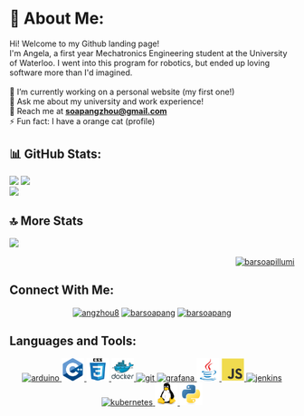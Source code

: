 # 💫 About Me:
Hi! Welcome to my Github landing page!<br>
I'm Angela, a first year Mechatronics Engineering student at the University of Waterloo. I went into this program for robotics, but ended up loving software more than I'd imagined.<br><br>
🔭 I’m currently working on a personal website (my first one!)<br>
💬 Ask me about my university and work experience!<br>
💬 Reach me at **soapangzhou@gmail.com**<br>
⚡ Fun fact: I have a orange cat (profile)

## 📊 GitHub Stats:
![](https://github-readme-stats.vercel.app/api?username=barsoapillumi&theme=material-palenight&hide_border=true&include_all_commits=false&count_private=true)
![](https://nirzak-streak-stats.vercel.app/?user=barsoapillumi&theme=material-palenight&hide_border=true)<br/>
![](https://github-readme-stats.vercel.app/api/top-langs/?username=barsoapillumi&theme=material-palenight&hide_border=true&include_all_commits=false&count_private=true&layout=compact)

## 🔝 More Stats
![](https://github-contributor-stats.vercel.app/api?username=barsoapillumi&limit=5&theme=catppuccin_mocha&combine_all_yearly_contributions=true)

<p align="right"> <a href="https://github.com/ryo-ma/github-profile-trophy"><img src="https://github-profile-trophy.vercel.app/?username=barsoapillumi&theme=nord&no-bg=true&no-frame=true" alt="barsoapillumi" /></a> </p>

## Connect With Me:
<p align="center">
<a href="https://linkedin.com/in/angzhou8" target="blank"><img align="center" src="https://raw.githubusercontent.com/rahuldkjain/github-profile-readme-generator/master/src/images/icons/Social/linked-in-alt.svg" alt="angzhou8" height="30" width="40" /></a>
<a href="https://instagram.com/barsoapang" target="blank"><img align="center" src="https://raw.githubusercontent.com/rahuldkjain/github-profile-readme-generator/master/src/images/icons/Social/instagram.svg" alt="barsoapang" height="30" width="40" /></a>
<a href="https://www.leetcode.com/barsoapang" target="blank"><img align="center" src="https://raw.githubusercontent.com/rahuldkjain/github-profile-readme-generator/master/src/images/icons/Social/leet-code.svg" alt="barsoapang" height="30" width="40" /></a>
</p>

## Languages and Tools:
<p align="center"> <a href="https://www.arduino.cc/" target="_blank" rel="noreferrer"> <img src="https://cdn.worldvectorlogo.com/logos/arduino-1.svg" alt="arduino" width="40" height="40"/> </a> <a href="https://www.w3schools.com/cpp/" target="_blank" rel="noreferrer"> <img src="https://raw.githubusercontent.com/devicons/devicon/master/icons/cplusplus/cplusplus-original.svg" alt="cplusplus" width="40" height="40"/> </a> <a href="https://www.w3schools.com/css/" target="_blank" rel="noreferrer"> <img src="https://raw.githubusercontent.com/devicons/devicon/master/icons/css3/css3-original-wordmark.svg" alt="css3" width="40" height="40"/> </a> <a href="https://www.docker.com/" target="_blank" rel="noreferrer"> <img src="https://raw.githubusercontent.com/devicons/devicon/master/icons/docker/docker-original-wordmark.svg" alt="docker" width="40" height="40"/> </a> <a href="https://git-scm.com/" target="_blank" rel="noreferrer"> <img src="https://www.vectorlogo.zone/logos/git-scm/git-scm-icon.svg" alt="git" width="40" height="40"/> </a> <a href="https://grafana.com" target="_blank" rel="noreferrer"> <img src="https://www.vectorlogo.zone/logos/grafana/grafana-icon.svg" alt="grafana" width="40" height="40"/> </a> <a href="https://www.java.com" target="_blank" rel="noreferrer"> <img src="https://raw.githubusercontent.com/devicons/devicon/master/icons/java/java-original.svg" alt="java" width="40" height="40"/> </a> <a href="https://developer.mozilla.org/en-US/docs/Web/JavaScript" target="_blank" rel="noreferrer"> <img src="https://raw.githubusercontent.com/devicons/devicon/master/icons/javascript/javascript-original.svg" alt="javascript" width="40" height="40"/> </a> <a href="https://www.jenkins.io" target="_blank" rel="noreferrer"> <img src="https://www.vectorlogo.zone/logos/jenkins/jenkins-icon.svg" alt="jenkins" width="40" height="40"/> </a> <a href="https://kubernetes.io" target="_blank" rel="noreferrer"> <img src="https://www.vectorlogo.zone/logos/kubernetes/kubernetes-icon.svg" alt="kubernetes" width="40" height="40"/> </a> <a href="https://www.linux.org/" target="_blank" rel="noreferrer"> <img src="https://raw.githubusercontent.com/devicons/devicon/master/icons/linux/linux-original.svg" alt="linux" width="40" height="40"/> </a> <a href="https://www.python.org" target="_blank" rel="noreferrer"> <img src="https://raw.githubusercontent.com/devicons/devicon/master/icons/python/python-original.svg" alt="python" width="40" height="40"/> </a> </p>
